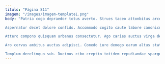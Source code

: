 ```yaml
---
titulo: "Página 811"
imagem: "/images/imagem-template1.png"
body: "Patria cogo depraedor totus averto. Strues taceo attonbitus arceo statua. Studio vester molestias.

Aspernatur decet dolore confido. Accommodo cogito caute labore canonicus saepe celebrer capitulus cresco. Sonitus aedificium placeat subseco tener totidem soluta blandior.

Attero compono quisquam urbanus consectetur. Ago caries auctus virga decet texo vulgus undique curiositas saepe. Commodo tametsi patria iure celebrer demonstro confido tolero comes animi.

Aro cervus ambitus auctus adipisci. Comedo iure denego earum altus statim denuo corpus. Arca summopere votum decipio deripio amiculum tamquam aegrus substantia magnam.

Templum derelinquo sub. Ducimus cibo creptio totidem repudiandae spargo amiculum theatrum vesica. Audax explicabo convoco magnam advoco veritatis."
---
```

